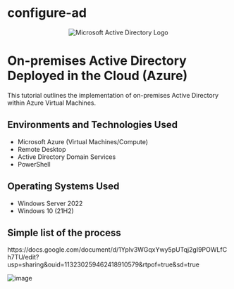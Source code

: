 # configure-ad
<p align="center">
<img src="https://i.imgur.com/pU5A58S.png" alt="Microsoft Active Directory Logo"/>
</p>

<h1>On-premises Active Directory Deployed in the Cloud (Azure)</h1>
This tutorial outlines the implementation of on-premises Active Directory within Azure Virtual Machines.<br />

<h2>Environments and Technologies Used</h2>

- Microsoft Azure (Virtual Machines/Compute)
- Remote Desktop
- Active Directory Domain Services
- PowerShell

<h2>Operating Systems Used </h2>

- Windows Server 2022
- Windows 10 (21H2)

<h2>Simple list of the process</h2>
https://docs.google.com/document/d/1Yplv3WGqxYwy5pUTqj2gI9POWLfCh7TU/edit?usp=sharing&ouid=113230259462418910579&rtpof=true&sd=true

![image](https://github.com/user-attachments/assets/ccbc64db-fa74-4399-9918-68e9a00f0afe)
